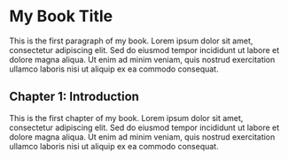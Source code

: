 <!DOCTYPE html>
<html>
<head>
  <title>My Book Reader</title>
  <link rel="stylesheet" href="style.css">
</head>
<body>
  <h1>My Book Title</h1>

  <p>This is the first paragraph of my book. Lorem ipsum dolor sit amet, consectetur adipiscing elit. Sed do eiusmod tempor incididunt ut labore et dolore magna aliqua. Ut enim ad minim veniam, quis nostrud exercitation ullamco laboris nisi ut aliquip ex ea commodo consequat.</p>

  <h2>Chapter 1: Introduction</h2>

  <p>This is the first chapter of my book. Lorem ipsum dolor sit amet, consectetur adipiscing elit. Sed do eiusmod tempor incididunt ut labore et dolore magna aliqua. Ut enim ad minim veniam, quis nostrud exercitation ullamco laboris nisi ut aliquip ex ea commodo consequat.</p>

  </body>
</html>
